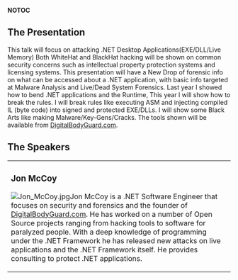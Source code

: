 <noinclude></noinclude> __NOTOC__

## The Presentation

This talk will focus on attacking .NET Desktop Applications(EXE/DLL/Live
Memory)
Both WhiteHat and BlackHat hacking will be shown on common security
concerns such as intellectual property protection systems and licensing
systems.
This presentation will have a New Drop of forensic info on what can be
accessed about a .NET application, with basic info targeted at Malware
Analysis and Live/Dead System Forensics.
Last year I showed how to bend .NET applications and the Runtime, This
year I will show how to break the rules. I will break rules like
executing ASM and injecting compiled IL (byte code) into signed and
protected EXE/DLLs. I will show some Black Arts like making
Malware/Key-Gens/Cracks.
The tools shown will be available from
[DigitalBodyGuard.com](http://digitalbodyguard.com).

## The Speakers

<table>

<tr>

<td>

### Jon McCoy

![Jon_McCoy.jpg](Jon_McCoy.jpg "Jon_McCoy.jpg")Jon McCoy is a .NET
Software Engineer that focuses on security and forensics and the founder
of [DigitalBodyGuard.com](http://digitalbodyguard.com). He has worked on
a number of Open Source projects ranging from hacking tools to software
for paralyzed people. With a deep knowledge of programming under the
.NET Framework he has released new attacks on live applications and the
.NET Framework itself. He provides consulting to protect .NET
applications.

</td>

</tr>

</table>

<noinclude></noinclude>